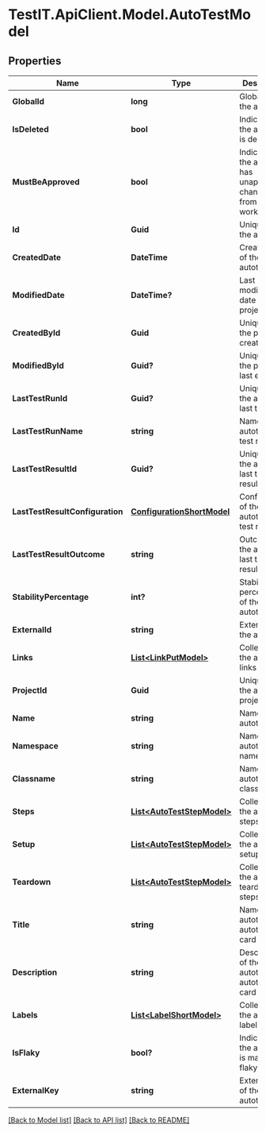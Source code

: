 # TestIT.ApiClient.Model.AutoTestModel

## Properties

Name | Type | Description | Notes
------------ | ------------- | ------------- | -------------
**GlobalId** | **long** | Global ID of the autotest | 
**IsDeleted** | **bool** | Indicates if the autotest is deleted | 
**MustBeApproved** | **bool** | Indicates if the autotest has unapproved changes from linked work items | 
**Id** | **Guid** | Unique ID of the autotest | 
**CreatedDate** | **DateTime** | Creation date of the autotest | 
**ModifiedDate** | **DateTime?** | Last modification date of the project | [optional] 
**CreatedById** | **Guid** | Unique ID of the project creator | 
**ModifiedById** | **Guid?** | Unique ID of the project last editor | [optional] 
**LastTestRunId** | **Guid?** | Unique ID of the autotest last test run | [optional] 
**LastTestRunName** | **string** | Name of the autotest last test run | [optional] 
**LastTestResultId** | **Guid?** | Unique ID of the autotest last test result | [optional] 
**LastTestResultConfiguration** | [**ConfigurationShortModel**](ConfigurationShortModel.md) | Configuration of the autotest last test result | [optional] 
**LastTestResultOutcome** | **string** | Outcome of the autotest last test result | [optional] 
**StabilityPercentage** | **int?** | Stability percentage of the autotest | [optional] 
**ExternalId** | **string** | External ID of the autotest | 
**Links** | [**List&lt;LinkPutModel&gt;**](LinkPutModel.md) | Collection of the autotest links | [optional] 
**ProjectId** | **Guid** | Unique ID of the autotest project | 
**Name** | **string** | Name of the autotest | 
**Namespace** | **string** | Name of the autotest namespace | [optional] 
**Classname** | **string** | Name of the autotest class | [optional] 
**Steps** | [**List&lt;AutoTestStepModel&gt;**](AutoTestStepModel.md) | Collection of the autotest steps | [optional] 
**Setup** | [**List&lt;AutoTestStepModel&gt;**](AutoTestStepModel.md) | Collection of the autotest setup steps | [optional] 
**Teardown** | [**List&lt;AutoTestStepModel&gt;**](AutoTestStepModel.md) | Collection of the autotest teardown steps | [optional] 
**Title** | **string** | Name of the autotest in autotest&#39;s card | [optional] 
**Description** | **string** | Description of the autotest in autotest&#39;s card | [optional] 
**Labels** | [**List&lt;LabelShortModel&gt;**](LabelShortModel.md) | Collection of the autotest labels | [optional] 
**IsFlaky** | **bool?** | Indicates if the autotest is marked as flaky | [optional] 
**ExternalKey** | **string** | External key of the autotest | [optional] 

[[Back to Model list]](../README.md#documentation-for-models) [[Back to API list]](../README.md#documentation-for-api-endpoints) [[Back to README]](../README.md)

